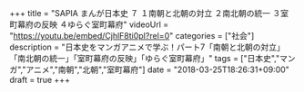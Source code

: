 +++
title =  "SAPIA まんが日本史 ７ １南朝と北朝の対立 ２南北朝の統一 ３室町幕府の反映 ４ゆらぐ室町幕府"
videoUrl = "https://youtu.be/embed/CjhlF8ti0pI?rel=0"
categories = ["社会"]
description = "日本史をマンガアニメで学ぶ！パート7「南朝と北朝の対立」「南北朝の統一」「室町幕府の反映」「ゆらぐ室町幕府」"
tags = ["日本史","マンガ","アニメ","南朝","北朝","室町幕府"]
date = "2018-03-25T18:26:31+09:00"
draft = true
+++

